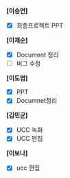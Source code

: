 **[이승연]**

- [x]  최종프로젝트 PPT

**[이재순]**

- [x]  Document 정리
- [ ]  버그 수정

**[이도엽]**

- [x]  PPT
- [x]  Documnet정리

**[김민균]**

- [x]  UCC 녹화
- [x]  UCC 편집

**[이보나]**

- [x]  ucc 편집